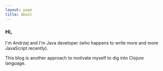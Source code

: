 ```yaml
---
layout: page
title: About
---
```

### Hi,

I'm Andrzej and I'm Java developer (who happens to write more and more JavaScript recently).

This blog is another approach to motivate myself to dig into Clojure language.
